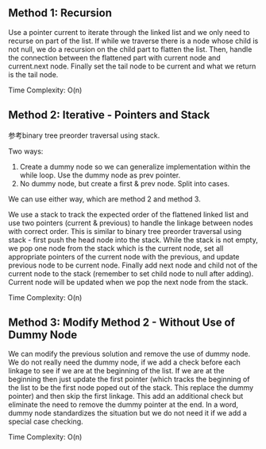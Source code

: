 ## Method 1: Recursion

Use a pointer current to iterate through the linked list and we only need to recurse on part of the list. If while we traverse there is a node whose child is not null, we do a recursion on the child part to flatten the list. Then, handle the connection between the flattened part with current node and current.next node. Finally set the tail node to be current and what we return is the tail node. </br>

Time Complexity: O(n)

## Method 2: Iterative - Pointers and Stack

参考binary tree preorder traversal using stack. 

Two ways:
1) Create a dummy node so we can generalize implementation within the while loop. Use the dummy node as prev pointer.
2) No dummy node, but create a first & prev node. Split into cases.

We can use either way, which are method 2 and method 3.

We use a stack to track the expected order of the flattened linked list and use two pointers (current & previous) to handle the linkage between nodes with correct order. This is similar to binary tree preorder traversal using stack - first push the head node into the stack. While the stack is not empty, we pop one node from the stack which is the current node, set all appropriate pointers of the current node with the previous, and update previous node to be current node. Finally add next node and child not of the current node to the stack (remember to set child node to null after adding). Current node will be updated when we pop the next node from the stack. </br>

Time Complexity: O(n)

## Method 3: Modify Method 2 - Without Use of Dummy Node

We can modify the previous solution and remove the use of dummy node. We do not really need the dummy node, if we add a check before each linkage to see if
we are at the beginning of the list. If we are at the beginning then just update the first pointer (which tracks the beginning of the list to be the first 
node poped out of the stack. This replace the dummy pointer) and then skip the first linkage. This add an additional check but eliminate the need to remove
the dummy pointer at the end. In a word, dummy node standardizes the situation but we do not need it if we add a special case checking.

Time Complexity: O(n)

